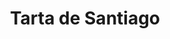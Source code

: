 ---
layout: recette
categories: [recettes]
hidden: true
lang: fr
title: Tarta de Santiago
type: sucre
ingredients: 
  - nom: oeufs 
    qte: 4
  - nom: sucre glace
    qte: 200
    unite: gr
  - nom: poudre d'amandes
    qte: 200
    unite: gr
  - nom: beurre
    qte: 100
    unite: gr
  - nom: cannelle
    qte: 0.5
    unite: cuillère à café
  - nom: zeste de citron
  - nom: zeste d'orange
preconditions:
  - Préchauffer le four à 180°C
etapes:
  - label: Préparation
    details:
      - Faire fondre le beurre
      - Mélanger les oeufs avec le sucre tamisé
      - Ajouter le beurre fondu et mélanger
      - Ajouter la poudre d'amandes, les épices et les zestes
      - Mélanger et verser dans un moule rond
cuissonMinutes: 30
cuisson: 
  - Cuire 30 minutes à 180°C
  - Au moment de servir, saupoudrer de sucre glace
---